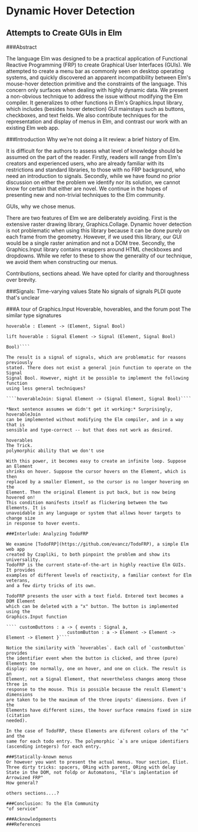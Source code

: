 Dynamic Hover Detection
=======================
Attempts to Create GUIs in Elm
------------------------------

###Abstract

The language Elm was designed to be a practical application of Functional
Reactive Programming (FRP) to create Graphical User Interfaces (GUIs). We
attempted to create a menu bar as commonly seen on desktop operating systems,
and quickly discovered an apparent incompatibility between Elm's mouse-hover
detection primitive and the constraints of the language. This concern only
surfaces when dealing with highly dynamic data. We present a non-obvious
technique to address the issue without modifying the Elm compiler. It
generalizes to other functions in Elm's Graphics.Input library, which includes
(besides hover detection) GUI mainstays such as buttons, checkboxes, and text
fields. We also contribute techniques for the representation and display of
menus in Elm, and contrast our work with an existing Elm web app.

###Introduction
Why we're not doing a lit review: a brief history of Elm.

It is difficult for the authors to assess what level of knowledge should be
assumed on the part of the reader. Firstly, readers will range from Elm's
creators and experienced users, who are already familiar with its restrictions
and standard libraries, to those with no FRP background, who need an
introduction to signals. Secondly, while we have found no prior discussion on
either the problem we identify nor its solution, we cannot know for certain that
either are novel. We continue in the hopes of presenting new and non-trivial
techniques to the Elm community.

GUIs, why we chose menus.

There are two features of Elm we are deliberately avoiding. First is the
extensive raster drawing library, Graphics.Collage. Dynamic hover detection is
not problematic when using this library because it can be done purely on each
frame from the geometry. However, if we used this library, our GUI would be a
single raster animation and not a DOM tree. Secondly, the Graphics.Input library
contains wrappers around HTML checkboxes and dropdowns. While we refer to these
to show the generality of our technique, we avoid them when constructing our
menus.

Contributions, sections ahead.
We have opted for clarity and thoroughness over brevity.

###Signals: Time-varying values
State
No signals of signals
PLDI quote that's unclear

###A tour of Graphics.Input
Hoverable, hoverables, and the forum post
The similar type signatures

````hoverable : Element -> (Element, Signal Bool)````

````lift hoverable : Signal Element -> Signal (Element, Signal Bool)````

````lift hoverable (handwave) : Signal Element -> (Signal Element, Signal Signal
Bool)````

The result is a signal of signals, which are problematic for reasons previously
stated. There does not exist a general join function to operate on the Signal
Signal Bool. However, might it be possible to implement the following function
using less general techniques?

````hoverableJoin: Signal Element -> (Signal Element, Signal Bool)````

*Next sentence assumes we didn't get it working:* Surprisingly, hoverableJoin
can be implemented without modifying the Elm compiler, and in a way that is
sensible and type-correct -- but that does not work as desired.

hoverables
The Trick.
polymorphic ability that we don't use

With this power, it becomes easy to create an infinite loop. Suppose an Element
shrinks on hover. Suppose the cursor hovers on the Element, which is then
replaced by a smaller Element, so the cursor is no longer hovering on the
Element. Then the original Element is put back, but is now being hovered on!
This condition manifests itself as flickering between the two Elements. It is
unavoidable in any language or system that allows hover targets to change size
in response to hover events.

###Interlude: Analyzing TodoFRP

We examine [TodoFRP](https://github.com/evancz/TodoFRP), a simple Elm web app
created by Czapliki, to both pinpoint the problem and show its universality.
TodoFRP is the current state-of-the-art in highly reactive Elm GUIs. It provides
examples of different levels of reactivity, a familiar context for Elm veterans,
and a few dirty tricks of its own.

TodoFRP presents the user with a text field. Entered text becomes a DOM Element
which can be deleted with a "x" button. The button is implemented using the
Graphics.Input function  

```` customButtons : a -> { events : Signal a,  
                       customButton : a -> Element -> Element -> Element -> Element }````

Notice the similarity with `hoverables`. Each call of `customButton` provides
the identifier event when the button is clicked, and three (pure) Elements to
display: one normally, one on hover, and one on click. The result is an
Element, not a Signal Element, that nevertheless changes among those three in
response to the mouse. This is possible because the result Element's dimensions
are taken to be the maximum of the three inputs' dimensions. Even if the
Elements have different sizes, the hover surface remains fixed in size (citation
needed).

In the case of TodoFRP, these Elements are diferent colors of the "x" and the
same for each todo entry. The polymorphic `a`s are unique identifiers
(ascending integers) for each entry.

###Statically-known menus
Or however you want to present the actual menus. Your section, Eliot.
Three dirty tricks: spacers, ORing with parent, ORing with delay
State in the DOM, not foldp or Automatons, "Elm's implentation of Arrowized FRP"
How general?

others sections....?

###Conclusion: To the Elm Community
"of service"

###Acknowledgements
###References
